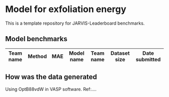 # Model for exfoliation energy
This is a template repository for JARVIS-Leaderboard benchmarks.

<h2>Model benchmarks</h2>

<table style="width:100%" id="j_table">
 <thead>
  <tr>
    <th>Team name</th>
    <th>Method</th>
    <th>MAE</th>
    <th>Model name</th>
    <th>Team name</th>
    <th>Dataset size</th>
    <th>Date submitted</th>
  </tr>
 </thead>
<!--table_content-->
</table>



## How was the data generated
Using OptB88vdW in VASP software. Ref:....
